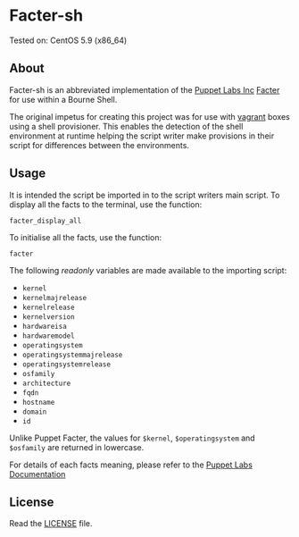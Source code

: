 # Facter-sh

Tested on: CentOS 5.9 (x86_64)


## About

Facter-sh is an abbreviated implementation of the [Puppet Labs Inc](https://puppetlabs.com/)
[Facter](https://github.com/puppetlabs/facter) for use within a Bourne Shell.
    
The original impetus for creating this project was for use with [vagrant](http://www.vagrantup.com/)
boxes using a shell provisioner. This enables the detection of the shell environment
at runtime helping the script writer make provisions in their script for
differences between the environments.

## Usage

It is intended the script be imported in to the script writers main script. To
display all the facts to the terminal, use the function:
  
    facter_display_all
  
To initialise all the facts, use the function:

    facter

The following *readonly* variables are made available to the importing script:
  
* `kernel`
* `kernelmajrelease`
* `kernelrelease`
* `kernelversion`
* `hardwareisa`
* `hardwaremodel`
* `operatingsystem`
* `operatingsystemmajrelease`
* `operatingsystemrelease`
* `osfamily`
* `architecture`
* `fqdn`
* `hostname`
* `domain`
* `id`

Unlike Puppet Facter, the values for `$kernel`, `$operatingsystem` and `$osfamily`
are returned in lowercase.

For details of each facts meaning, please refer to the [Puppet Labs Documentation](http://docs.puppetlabs.com/)

## License

Read the [LICENSE](LICENSE) file.
